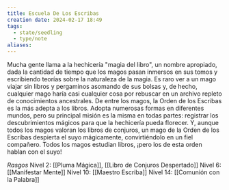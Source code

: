 ```yaml
---
title: Escuela De Los Escribas
creation date: 2024-02-17 18:49
tags:
  - state/seedling
  - type/note
aliases:
---
```

Mucha gente llama a la hechicería "magia del libro", un nombre apropiado, dada la cantidad de
tiempo que los magos pasan inmersos en sus tomos y escribiendo teorías sobre la naturaleza de la
magia. Es raro ver a un mago viajar sin libros y pergaminos asomando de sus bolsas y, de hecho,
cualquier mago haría casi cualquier cosa por rebuscar en un archivo repleto de conocimientos
ancestrales.
De entre los magos, la Orden de los Escribas es la más adepta a los libros. Adopta numerosas formas en diferentes mundos, pero su principal misión es la misma en todas partes: registrar los
descubrimientos mágicos para que la hechicería pueda florecer. Y, aunque todos los magos valoran los libros de conjuros, un mago de la
Orden de los Escribas despierta el suyo mágicamente, convirtiéndolo en un fiel compañero. Todos
los magos estudian libros, ¡pero los de esta orden hablan con el suyo!


*Rasgos*
Nivel 2: [[Pluma Mágica]], [[Libro de Conjuros Despertado]]
Nivel 6: [[Manifestar Mente]]
Nivel 10: [[Maestro Escriba]]
Nivel 14: [[Comunión con la Palabra]]
